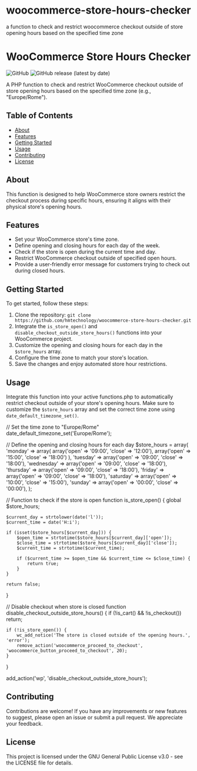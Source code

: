 # woocommerce-store-hours-checker
a function to check and restrict woocommerce checkout outside of store opening hours based on the specified time zone

# WooCommerce Store Hours Checker

![GitHub](https://img.shields.io/github/license/hmtechnology/woocommerce-store-hours-checker)
![GitHub release (latest by date)](https://img.shields.io/github/v/release/hmtechnology/woocommerce-store-hours-checker)

A PHP function to check and restrict WooCommerce checkout outside of store opening hours based on the specified time zone (e.g., "Europe/Rome").

## Table of Contents

- [About](#about)
- [Features](#features)
- [Getting Started](#getting-started)
- [Usage](#usage)
- [Contributing](#contributing)
- [License](#license)

## About

This function is designed to help WooCommerce store owners restrict the checkout process during specific hours, ensuring it aligns with their physical store's opening hours.

## Features

- Set your WooCommerce store's time zone.
- Define opening and closing hours for each day of the week.
- Check if the store is open during the current time and day.
- Restrict WooCommerce checkout outside of specified open hours.
- Provide a user-friendly error message for customers trying to check out during closed hours.

## Getting Started

To get started, follow these steps:

1. Clone the repository: `git clone https://github.com/hmtechnology/woocommerce-store-hours-checker.git`
2. Integrate the `is_store_open()` and `disable_checkout_outside_store_hours()` functions into your WooCommerce project.
3. Customize the opening and closing hours for each day in the `$store_hours` array.
4. Configure the time zone to match your store's location.
5. Save the changes and enjoy automated store hour restrictions.

## Usage

Integrate this function into your active functions.php to automatically restrict checkout outside of your store's opening hours. Make sure to customize the `$store_hours` array and set the correct time zone using `date_default_timezone_set()`.

// Set the time zone to "Europe/Rome"
date_default_timezone_set('Europe/Rome');

// Define the opening and closing hours for each day
$store_hours = array(
    'monday'    => array(
        array('open' => '09:00', 'close' => '12:00'),
        array('open' => '15:00', 'close' => '18:00')
    ),
    'tuesday'   => array('open' => '09:00', 'close' => '18:00'),
    'wednesday' => array('open' => '09:00', 'close' => '18:00'),
    'thursday'  => array('open' => '09:00', 'close' => '18:00'),
    'friday'    => array('open' => '09:00', 'close' => '18:00'),
    'saturday'  => array('open' => '10:00', 'close' => '15:00'),
    'sunday'    => array('open' => '00:00', 'close' => '00:00'),
);

// Function to check if the store is open
function is_store_open() {
    global $store_hours;

    $current_day = strtolower(date('l'));
    $current_time = date('H:i');

    if (isset($store_hours[$current_day])) {
        $open_time = strtotime($store_hours[$current_day]['open']);
        $close_time = strtotime($store_hours[$current_day]['close']);
        $current_time = strtotime($current_time);

        if ($current_time >= $open_time && $current_time <= $close_time) {
            return true;
        }
    }

    return false;
}

// Disable checkout when store is closed
function disable_checkout_outside_store_hours() {
    if (!is_cart() && !is_checkout()) return;

    if (!is_store_open()) {
        wc_add_notice('The store is closed outside of the opening hours.', 'error');
        remove_action('woocommerce_proceed_to_checkout', 'woocommerce_button_proceed_to_checkout', 20);
    }
}

add_action('wp', 'disable_checkout_outside_store_hours');

## Contributing

Contributions are welcome! If you have any improvements or new features to suggest, please open an issue or submit a pull request. We appreciate your feedback.

## License

This project is licensed under the GNU General Public License v3.0 - see the LICENSE file for details.
